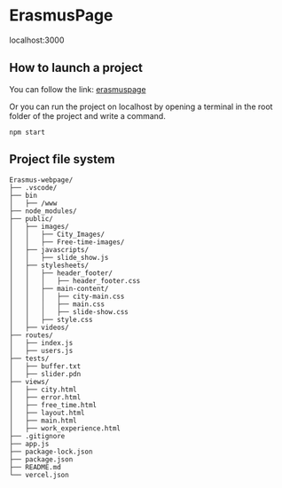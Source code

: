 # ErasmusPage

localhost:3000

## How to launch a project

You can follow the link: [erasmuspage](erasmuspage.vercel.app)

Or you can run the project on localhost by opening a terminal in the root folder of the project and write a command.
```
npm start
```


## Project file system

```
Erasmus-webpage/
├── .vscode/
├── bin
│   ├── /www
├── node_modules/
├── public/
│   ├── images/
│   │   ├── City_Images/
│   │   ├── Free-time-images/
│   ├── javascripts/
│   │   ├── slide_show.js
│   ├── stylesheets/
│   │   ├── header_footer/
│   │   │   ├── header_footer.css
│   │   ├── main-content/
│   │   │   ├── city-main.css
│   │   │   ├── main.css
│   │   │   ├── slide-show.css
│   │   ├── style.css
│   ├── videos/
├── routes/
│   ├── index.js
│   ├── users.js
├── tests/
│   ├── buffer.txt
│   ├── slider.pdn
├── views/
│   ├── city.html
│   ├── error.html
│   ├── free_time.html
│   ├── layout.html
│   ├── main.html
│   ├── work_experience.html
├── .gitignore
├── app.js
├── package-lock.json
├── package.json
├── README.md
└── vercel.json
```

